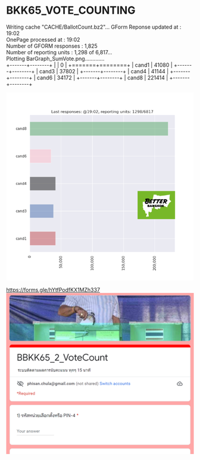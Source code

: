 # BKK65_VOTE_COUNTING

Writing cache "CACHE/BallotCount.bz2"...
GForm Reponse updated at   : 19:02<br/>
OnePage processed at       : 19:02<br/>
Number of GFORM responses  : 1,825<br/>
Number of reporting  units : 1,298 of 6,817...<br/>
Plotting BarGraph_SumVote.png.............<br/>
+-------+--------+
|       |      0 |
+=======+========+
| cand1 |  41080 |
+-------+--------+
| cand3 |  37802 |
+-------+--------+
| cand4 |  41144 |
+-------+--------+
| cand6 |  34172 |
+-------+--------+
| cand8 | 221414 |
+-------+--------+

![alt text](https://github.com/phisan-chula/BKK65_VOTE_COUNTING/blob/main/BarGraph_SumVote.png?raw=true)


https://forms.gle/hYtfPodfKX1MZh337
![alt text](https://github.com/phisan-chula/BKK65_VOTE_COUNTING/blob/main/Front_End_BBKK_Vote_Count.PNG?raw=true)
